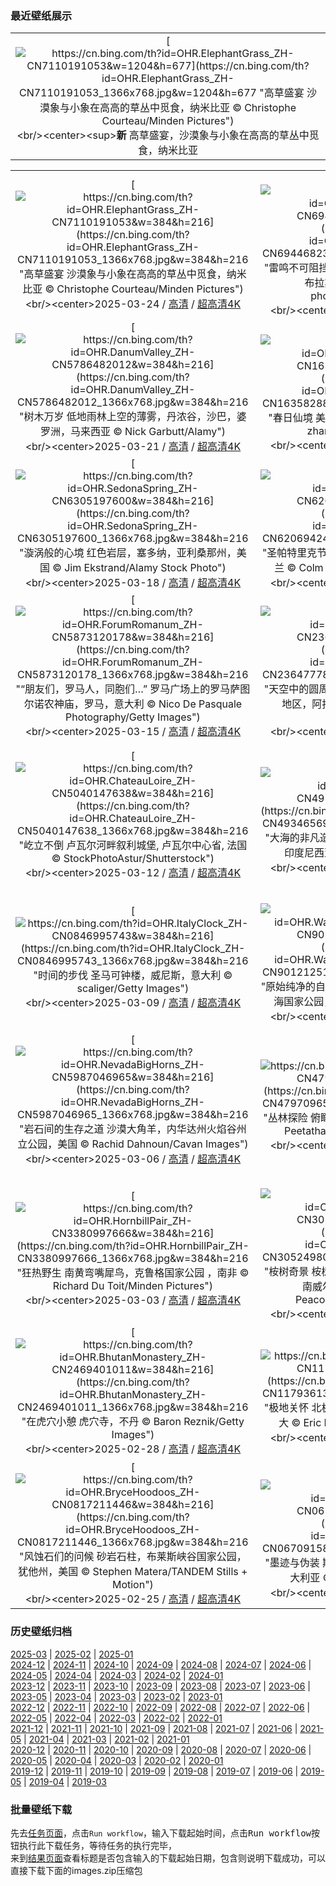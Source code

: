 ### 最近壁纸展示
||
|:---:|
|[![https://cn.bing.com/th?id=OHR.ElephantGrass_ZH-CN7110191053&w=1204&h=677](https://cn.bing.com/th?id=OHR.ElephantGrass_ZH-CN7110191053_1366x768.jpg&w=1204&h=677 "高草盛宴&#10;沙漠象与小象在高高的草丛中觅食，纳米比亚&#10;© Christophe Courteau/Minden Pictures")](https://cn.bing.com/search?q=%e6%b2%99%e6%bc%a0%e8%b1%a1&form=hpcapt&mkt=zh-cn&filters=HpDate:"20250323_1600")<br/><center><sup>**新**</sup>&nbsp;高草盛宴，沙漠象与小象在高高的草丛中觅食，纳米比亚<center/>|

||||
|:---:|:---:|:---:|
|[![https://cn.bing.com/th?id=OHR.ElephantGrass_ZH-CN7110191053&w=384&h=216](https://cn.bing.com/th?id=OHR.ElephantGrass_ZH-CN7110191053_1366x768.jpg&w=384&h=216 "高草盛宴&#10;沙漠象与小象在高高的草丛中觅食，纳米比亚&#10;© Christophe Courteau/Minden Pictures")](https://cn.bing.com/search?q=%e6%b2%99%e6%bc%a0%e8%b1%a1&form=hpcapt&mkt=zh-cn&filters=HpDate:"20250323_1600")<br/><center>2025-03-24 / [高清](https://cn.bing.com/th?id=OHR.ElephantGrass_ZH-CN7110191053_1920x1200.jpg&w=1920&h=1200) / [超高清4K](https://cn.bing.com/th?id=OHR.ElephantGrass_ZH-CN7110191053_UHD.jpg&w=3840&h=2160)<center/>|[![https://cn.bing.com/th?id=OHR.NebraskaStorm_ZH-CN6944682381&w=384&h=216](https://cn.bing.com/th?id=OHR.NebraskaStorm_ZH-CN6944682381_1366x768.jpg&w=384&h=216 "雷鸣不可阻挡&#10;鲍曼附近日落时分的闪电和风暴云，布拉斯加州，美国&#10;© john finney photography/Getty Images")](https://cn.bing.com/search?q=%e4%b8%96%e7%95%8c%e6%b0%94%e8%b1%a1%e6%97%a5&form=hpcapt&mkt=zh-cn&filters=HpDate:"20250322_1600")<br/><center>2025-03-23 / [高清](https://cn.bing.com/th?id=OHR.NebraskaStorm_ZH-CN6944682381_1920x1200.jpg&w=1920&h=1200) / [超高清4K](https://cn.bing.com/th?id=OHR.NebraskaStorm_ZH-CN6944682381_UHD.jpg&w=3840&h=2160)<center/>|[![https://cn.bing.com/th?id=OHR.CenoteLilies_ZH-CN5915682591&w=384&h=216](https://cn.bing.com/th?id=OHR.CenoteLilies_ZH-CN5915682591_1366x768.jpg&w=384&h=216 "水的奇妙世界！&#10;尼特哈天然井水面上的睡莲，图卢姆，墨西哥&#10;© Franco Banfi/NPL/Minden")](https://cn.bing.com/search?q=%e4%b8%96%e7%95%8c%e6%b0%b4%e6%97%a5&form=hpcapt&mkt=zh-cn&filters=HpDate:"20250321_1600")<br/><center>2025-03-22 / [高清](https://cn.bing.com/th?id=OHR.CenoteLilies_ZH-CN5915682591_1920x1200.jpg&w=1920&h=1200) / [超高清4K](https://cn.bing.com/th?id=OHR.CenoteLilies_ZH-CN5915682591_UHD.jpg&w=3840&h=2160)<center/>|
|[![https://cn.bing.com/th?id=OHR.DanumValley_ZH-CN5786482012&w=384&h=216](https://cn.bing.com/th?id=OHR.DanumValley_ZH-CN5786482012_1366x768.jpg&w=384&h=216 "树木万岁&#10;低地雨林上空的薄雾，丹浓谷，沙巴，婆罗洲，马来西亚&#10;© Nick Garbutt/Alamy")](https://cn.bing.com/search?q=%e5%9b%bd%e9%99%85%e6%a3%ae%e6%9e%97%e6%97%a5&form=hpcapt&mkt=zh-cn&filters=HpDate:"20250320_1600")<br/><center>2025-03-21 / [高清](https://cn.bing.com/th?id=OHR.DanumValley_ZH-CN5786482012_1920x1200.jpg&w=1920&h=1200) / [超高清4K](https://cn.bing.com/th?id=OHR.DanumValley_ZH-CN5786482012_UHD.jpg&w=3840&h=2160)<center/>|[![https://cn.bing.com/th?id=OHR.SpringequinoxY25_ZH-CN1635828827&w=384&h=216](https://cn.bing.com/th?id=OHR.SpringequinoxY25_ZH-CN1635828827_1366x768.jpg&w=384&h=216 "春日仙境&#10;美丽盛开的樱花，杭州的春天，中国&#10;© zhang shuang/Getty Images")](https://cn.bing.com/search?q=%e6%98%a5%e5%88%86&form=hpcapt&mkt=zh-cn&filters=HpDate:"20250319_1600")<br/><center>2025-03-20 / [高清](https://cn.bing.com/th?id=OHR.SpringequinoxY25_ZH-CN1635828827_1920x1200.jpg&w=1920&h=1200) / [超高清4K](https://cn.bing.com/th?id=OHR.SpringequinoxY25_ZH-CN1635828827_UHD.jpg&w=3840&h=2160)<center/>|[![https://cn.bing.com/th?id=OHR.BlackHeron_ZH-CN6764711050&w=384&h=216](https://cn.bing.com/th?id=OHR.BlackHeron_ZH-CN6764711050_1366x768.jpg&w=384&h=216 "伞状捕猎术&#10;黑鹭捕鱼，乔贝国家公园，博茨瓦纳&#10;© Paul Souders/Minden PIctures")](https://cn.bing.com/search?q=%e9%bb%91%e9%b9%ad&form=hpcapt&mkt=zh-cn&filters=HpDate:"20250318_1600")<br/><center>2025-03-19 / [高清](https://cn.bing.com/th?id=OHR.BlackHeron_ZH-CN6764711050_1920x1200.jpg&w=1920&h=1200) / [超高清4K](https://cn.bing.com/th?id=OHR.BlackHeron_ZH-CN6764711050_UHD.jpg&w=3840&h=2160)<center/>|
|[![https://cn.bing.com/th?id=OHR.SedonaSpring_ZH-CN6305197600&w=384&h=216](https://cn.bing.com/th?id=OHR.SedonaSpring_ZH-CN6305197600_1366x768.jpg&w=384&h=216 "漩涡般的心境&#10;红色岩层，塞多纳，亚利桑那州，美国&#10;© Jim Ekstrand/Alamy Stock Photo")](https://cn.bing.com/search?q=%e4%ba%9a%e5%88%a9%e6%a1%91%e9%82%a3%e5%b7%9e%e5%a1%9e%e5%a4%9a%e7%ba%b3&form=hpcapt&mkt=zh-cn&filters=HpDate:"20250317_1600")<br/><center>2025-03-18 / [高清](https://cn.bing.com/th?id=OHR.SedonaSpring_ZH-CN6305197600_1920x1200.jpg&w=1920&h=1200) / [超高清4K](https://cn.bing.com/th?id=OHR.SedonaSpring_ZH-CN6305197600_UHD.jpg&w=3840&h=2160)<center/>|[![https://cn.bing.com/th?id=OHR.BeckettBridge_ZH-CN6206942429&w=384&h=216](https://cn.bing.com/th?id=OHR.BeckettBridge_ZH-CN6206942429_1366x768.jpg&w=384&h=216 "圣帕特里克节的魅力&#10;塞缪尔·贝克特桥, 都柏林, 爱尔兰&#10;© Colm Keating/Tandem Stills + Motion")](https://cn.bing.com/search?q=%e5%a1%9e%e7%bc%aa%e5%b0%94%c2%b7%e8%b4%9d%e5%85%8b%e7%89%b9%e6%a1%a5&form=hpcapt&mkt=zh-cn&filters=HpDate:"20250316_1600")<br/><center>2025-03-17 / [高清](https://cn.bing.com/th?id=OHR.BeckettBridge_ZH-CN6206942429_1920x1200.jpg&w=1920&h=1200) / [超高清4K](https://cn.bing.com/th?id=OHR.BeckettBridge_ZH-CN6206942429_UHD.jpg&w=3840&h=2160)<center/>|[![https://cn.bing.com/th?id=OHR.PandaSnow_ZH-CN5981854301&w=384&h=216](https://cn.bing.com/th?id=OHR.PandaSnow_ZH-CN5981854301_1366x768.jpg&w=384&h=216 "回归黑白世界&#10;雪地里的大熊猫宝宝，中国&#10;© Cheryl Schneider/Alamy Stock Photo")](https://cn.bing.com/search?q=%e5%a4%a7%e7%86%8a%e7%8c%ab&form=hpcapt&mkt=zh-cn&filters=HpDate:"20250315_1600")<br/><center>2025-03-16 / [高清](https://cn.bing.com/th?id=OHR.PandaSnow_ZH-CN5981854301_1920x1200.jpg&w=1920&h=1200) / [超高清4K](https://cn.bing.com/th?id=OHR.PandaSnow_ZH-CN5981854301_UHD.jpg&w=3840&h=2160)<center/>|
|[![https://cn.bing.com/th?id=OHR.ForumRomanum_ZH-CN5873120178&w=384&h=216](https://cn.bing.com/th?id=OHR.ForumRomanum_ZH-CN5873120178_1366x768.jpg&w=384&h=216 "“朋友们，罗马人，同胞们…”&#10;罗马广场上的罗马萨图尔诺农神庙，罗马，意大利&#10;© Nico De Pasquale Photography/Getty Images")](https://cn.bing.com/search?q=%e7%bd%97%e9%a9%ac%e8%90%a8%e5%9b%be%e5%b0%94%e8%af%ba%e5%86%9c%e7%a5%9e%e5%ba%99&form=hpcapt&mkt=zh-cn&filters=HpDate:"20250314_1600")<br/><center>2025-03-15 / [高清](https://cn.bing.com/th?id=OHR.ForumRomanum_ZH-CN5873120178_1920x1200.jpg&w=1920&h=1200) / [超高清4K](https://cn.bing.com/th?id=OHR.ForumRomanum_ZH-CN5873120178_UHD.jpg&w=3840&h=2160)<center/>|[![https://cn.bing.com/th?id=OHR.BasqueDolmen_ZH-CN2364777801&w=384&h=216](https://cn.bing.com/th?id=OHR.BasqueDolmen_ZH-CN2364777801_1366x768.jpg&w=384&h=216 "天空中的圆周率&#10;索尔吉奈特克斯的巨石墓，巴斯克地区，阿拉瓦省，西班牙&#10;© David Herraez Calzada/plainpicture")](https://cn.bing.com/search?q=%e5%9c%86%e5%91%a8%e7%8e%87%e6%97%a5&form=hpcapt&mkt=zh-cn&filters=HpDate:"20250313_1600")<br/><center>2025-03-14 / [高清](https://cn.bing.com/th?id=OHR.BasqueDolmen_ZH-CN2364777801_1920x1200.jpg&w=1920&h=1200) / [超高清4K](https://cn.bing.com/th?id=OHR.BasqueDolmen_ZH-CN2364777801_UHD.jpg&w=3840&h=2160)<center/>|[![https://cn.bing.com/th?id=OHR.HoliColors_ZH-CN2177185823&w=384&h=216](https://cn.bing.com/th?id=OHR.HoliColors_ZH-CN2177185823_1366x768.jpg&w=384&h=216 "洒满色彩的欢乐&#10;洒红节庆祝活动，斋浦尔，印度&#10;© powerofforever/Getty Images")](https://cn.bing.com/search?q=%e6%b4%92%e7%ba%a2%e8%8a%82&form=hpcapt&mkt=zh-cn&filters=HpDate:"20250312_1600")<br/><center>2025-03-13 / [高清](https://cn.bing.com/th?id=OHR.HoliColors_ZH-CN2177185823_1920x1200.jpg&w=1920&h=1200) / [超高清4K](https://cn.bing.com/th?id=OHR.HoliColors_ZH-CN2177185823_UHD.jpg&w=3840&h=2160)<center/>|
|[![https://cn.bing.com/th?id=OHR.ChateauLoire_ZH-CN5040147638&w=384&h=216](https://cn.bing.com/th?id=OHR.ChateauLoire_ZH-CN5040147638_1366x768.jpg&w=384&h=216 "屹立不倒&#10;卢瓦尔河畔叙利城堡, 卢瓦尔中心省, 法国&#10;© StockPhotoAstur/Shutterstock")](https://cn.bing.com/search?q=%e5%8d%a2%e7%93%a6%e5%b0%94%e6%b2%b3%e7%95%94%e5%8f%99%e5%88%a9%e5%9f%8e%e5%a0%a1&form=hpcapt&mkt=zh-cn&filters=HpDate:"20250311_1600")<br/><center>2025-03-12 / [高清](https://cn.bing.com/th?id=OHR.ChateauLoire_ZH-CN5040147638_1920x1200.jpg&w=1920&h=1200) / [超高清4K](https://cn.bing.com/th?id=OHR.ChateauLoire_ZH-CN5040147638_UHD.jpg&w=3840&h=2160)<center/>|[![https://cn.bing.com/th?id=OHR.NusaPenida_ZH-CN4934656933&w=384&h=216](https://cn.bing.com/th?id=OHR.NusaPenida_ZH-CN4934656933_1366x768.jpg&w=384&h=216 "大海的非凡造化&#10;努沙佩尼达岛的破碎海滩, 巴厘岛, 印度尼西亚&#10;© joakimbkk/Getty Images")](https://cn.bing.com/search?q=%e5%8a%aa%e6%b2%99%e4%bd%a9%e5%b0%bc%e8%be%be%e5%b2%9b&form=hpcapt&mkt=zh-cn&filters=HpDate:"20250310_1600")<br/><center>2025-03-11 / [高清](https://cn.bing.com/th?id=OHR.NusaPenida_ZH-CN4934656933_1920x1200.jpg&w=1920&h=1200) / [超高清4K](https://cn.bing.com/th?id=OHR.NusaPenida_ZH-CN4934656933_UHD.jpg&w=3840&h=2160)<center/>|[![https://cn.bing.com/th?id=OHR.NappingLion_ZH-CN1214312983&w=384&h=216](https://cn.bing.com/th?id=OHR.NappingLion_ZH-CN1214312983_1366x768.jpg&w=384&h=216 "小睡片刻，再征服世界&#10;在伊沙沙区里正在睡觉的狮子，伊丽莎白女王国家公园，乌干达&#10;© Gunter Nuyts/Getty Images")](https://cn.bing.com/search?q=%e4%bc%8a%e4%b8%bd%e8%8e%8e%e7%99%bd%e5%a5%b3%e7%8e%8b%e5%9b%bd%e5%ae%b6%e5%85%ac%e5%9b%ad&form=hpcapt&mkt=zh-cn&filters=HpDate:"20250309_1600")<br/><center>2025-03-10 / [高清](https://cn.bing.com/th?id=OHR.NappingLion_ZH-CN1214312983_1920x1200.jpg&w=1920&h=1200) / [超高清4K](https://cn.bing.com/th?id=OHR.NappingLion_ZH-CN1214312983_UHD.jpg&w=3840&h=2160)<center/>|
|[![https://cn.bing.com/th?id=OHR.ItalyClock_ZH-CN0846995743&w=384&h=216](https://cn.bing.com/th?id=OHR.ItalyClock_ZH-CN0846995743_1366x768.jpg&w=384&h=216 "时间的步伐&#10;圣马可钟楼，威尼斯，意大利&#10;© scaliger/Getty Images")](https://cn.bing.com/search?q=%e5%a4%8f%e4%bb%a4%e6%97%b6&form=hpcapt&mkt=zh-cn&filters=HpDate:"20250308_1600")<br/><center>2025-03-09 / [高清](https://cn.bing.com/th?id=OHR.ItalyClock_ZH-CN0846995743_1920x1200.jpg&w=1920&h=1200) / [超高清4K](https://cn.bing.com/th?id=OHR.ItalyClock_ZH-CN0846995743_UHD.jpg&w=3840&h=2160)<center/>|[![https://cn.bing.com/th?id=OHR.WaddenSeaBiosphereReserve_ZH-CN9012125146&w=384&h=216](https://cn.bing.com/th?id=OHR.WaddenSeaBiosphereReserve_ZH-CN9012125146_1366x768.jpg&w=384&h=216 "原始纯净的自然天堂&#10;石勒苏益格-荷尔斯泰因州瓦登海国家公园，德国&#10;© 3quarks/Getty Images")](https://cn.bing.com/search?q=%e7%9f%b3%e5%8b%92%e8%8b%8f%e7%9b%8a%e6%a0%bc-%e8%8d%b7%e5%b0%94%e6%96%af%e6%b3%b0%e5%9b%a0%e5%b7%9e%e7%93%a6%e7%99%bb%e6%b5%b7%e5%9b%bd%e5%ae%b6%e5%85%ac%e5%9b%ad&form=hpcapt&mkt=zh-cn&filters=HpDate:"20250307_1600")<br/><center>2025-03-08 / [高清](https://cn.bing.com/th?id=OHR.WaddenSeaBiosphereReserve_ZH-CN9012125146_1920x1200.jpg&w=1920&h=1200) / [超高清4K](https://cn.bing.com/th?id=OHR.WaddenSeaBiosphereReserve_ZH-CN9012125146_UHD.jpg&w=3840&h=2160)<center/>|[![https://cn.bing.com/th?id=OHR.PlumBlossom_ZH-CN5888621119&w=384&h=216](https://cn.bing.com/th?id=OHR.PlumBlossom_ZH-CN5888621119_1366x768.jpg&w=384&h=216 "花开中国&#10;中国的梅花&#10;© zhikun sun/Getty Images")](https://cn.bing.com/search?q=%e4%b8%ad%e5%9b%bd%e7%9a%84%e6%a2%85%e8%8a%b1&form=hpcapt&mkt=zh-cn&filters=HpDate:"20250306_1600")<br/><center>2025-03-07 / [高清](https://cn.bing.com/th?id=OHR.PlumBlossom_ZH-CN5888621119_1920x1200.jpg&w=1920&h=1200) / [超高清4K](https://cn.bing.com/th?id=OHR.PlumBlossom_ZH-CN5888621119_UHD.jpg&w=3840&h=2160)<center/>|
|[![https://cn.bing.com/th?id=OHR.NevadaBigHorns_ZH-CN5987046965&w=384&h=216](https://cn.bing.com/th?id=OHR.NevadaBigHorns_ZH-CN5987046965_1366x768.jpg&w=384&h=216 "岩石间的生存之道&#10;沙漠大角羊，内华达州火焰谷州立公园，美国&#10;© Rachid Dahnoun/Cavan Images")](https://cn.bing.com/search?q=%e7%81%ab%e7%84%b0%e8%b0%b7%e5%b7%9e%e7%ab%8b%e5%85%ac%e5%9b%ad&form=hpcapt&mkt=zh-cn&filters=HpDate:"20250305_1600")<br/><center>2025-03-06 / [高清](https://cn.bing.com/th?id=OHR.NevadaBigHorns_ZH-CN5987046965_1920x1200.jpg&w=1920&h=1200) / [超高清4K](https://cn.bing.com/th?id=OHR.NevadaBigHorns_ZH-CN5987046965_UHD.jpg&w=3840&h=2160)<center/>|[![https://cn.bing.com/th?id=OHR.SuratThani_ZH-CN4797096558&w=384&h=216](https://cn.bing.com/th?id=OHR.SuratThani_ZH-CN4797096558_1366x768.jpg&w=384&h=216 "丛林探险&#10;俯瞰拷索山林国家公园，素叻府，泰国&#10;© Peetatham Kongkapech/Getty Images")](https://cn.bing.com/search?q=%e7%b4%a0%e5%8f%bb%e5%ba%9c&form=hpcapt&mkt=zh-cn&filters=HpDate:"20250304_1600")<br/><center>2025-03-05 / [高清](https://cn.bing.com/th?id=OHR.SuratThani_ZH-CN4797096558_1920x1200.jpg&w=1920&h=1200) / [超高清4K](https://cn.bing.com/th?id=OHR.SuratThani_ZH-CN4797096558_UHD.jpg&w=3840&h=2160)<center/>|[![https://cn.bing.com/th?id=OHR.MardiGrasJackson_ZH-CN3456301377&w=384&h=216](https://cn.bing.com/th?id=OHR.MardiGrasJackson_ZH-CN3456301377_1366x768.jpg&w=384&h=216 "马蒂·格拉斯狂欢节&#10;杰克逊广场，新奥尔良，路易斯安那州，美国&#10;© SeanPavonePhoto/Getty Images")](https://cn.bing.com/search?q=%e9%a9%ac%e8%92%82%c2%b7%e6%a0%bc%e6%8b%89%e6%96%af%e7%8b%82%e6%ac%a2%e8%8a%82&form=hpcapt&mkt=zh-cn&filters=HpDate:"20250303_1600")<br/><center>2025-03-04 / [高清](https://cn.bing.com/th?id=OHR.MardiGrasJackson_ZH-CN3456301377_1920x1200.jpg&w=1920&h=1200) / [超高清4K](https://cn.bing.com/th?id=OHR.MardiGrasJackson_ZH-CN3456301377_UHD.jpg&w=3840&h=2160)<center/>|
|[![https://cn.bing.com/th?id=OHR.HornbillPair_ZH-CN3380997666&w=384&h=216](https://cn.bing.com/th?id=OHR.HornbillPair_ZH-CN3380997666_1366x768.jpg&w=384&h=216 "狂热野生&#10;南黄弯嘴犀鸟，克鲁格国家公园 ，南非&#10;© Richard Du Toit/Minden Pictures")](https://cn.bing.com/search?q=%e5%85%8b%e9%b2%81%e6%a0%bc%e5%9b%bd%e5%ae%b6%e5%85%ac%e5%9b%ad&form=hpcapt&mkt=zh-cn&filters=HpDate:"20250302_1600")<br/><center>2025-03-03 / [高清](https://cn.bing.com/th?id=OHR.HornbillPair_ZH-CN3380997666_1920x1200.jpg&w=1920&h=1200) / [超高清4K](https://cn.bing.com/th?id=OHR.HornbillPair_ZH-CN3380997666_UHD.jpg&w=3840&h=2160)<center/>|[![https://cn.bing.com/th?id=OHR.EucalyptusForest_ZH-CN3052498076&w=384&h=216](https://cn.bing.com/th?id=OHR.EucalyptusForest_ZH-CN3052498076_1366x768.jpg&w=384&h=216 "桉树奇景&#10;桉树，梅加龙谷，蓝山山脉国家公园，新南威尔士州，澳大利亚&#10;© Andrew Peacock/TANDEM Stills + Motion")](https://cn.bing.com/search?q=%e8%93%9d%e5%b1%b1%e5%b1%b1%e8%84%89%e5%9b%bd%e5%ae%b6%e5%85%ac%e5%9b%ad&form=hpcapt&mkt=zh-cn&filters=HpDate:"20250301_1600")<br/><center>2025-03-02 / [高清](https://cn.bing.com/th?id=OHR.EucalyptusForest_ZH-CN3052498076_1920x1200.jpg&w=1920&h=1200) / [超高清4K](https://cn.bing.com/th?id=OHR.EucalyptusForest_ZH-CN3052498076_UHD.jpg&w=3840&h=2160)<center/>|[![https://cn.bing.com/th?id=OHR.MaligneLakeJasper_ZH-CN2664289451&w=384&h=216](https://cn.bing.com/th?id=OHR.MaligneLakeJasper_ZH-CN2664289451_1366x768.jpg&w=384&h=216 "天空之镜&#10;玛琳湖精灵岛上空的北极光，贾斯珀国家公园，加拿大&#10;© Mumemories/Getty Images")](https://cn.bing.com/search?q=%e7%8e%9b%e7%90%b3%e6%b9%96&form=hpcapt&mkt=zh-cn&filters=HpDate:"20250228_1600")<br/><center>2025-03-01 / [高清](https://cn.bing.com/th?id=OHR.MaligneLakeJasper_ZH-CN2664289451_1920x1200.jpg&w=1920&h=1200) / [超高清4K](https://cn.bing.com/th?id=OHR.MaligneLakeJasper_ZH-CN2664289451_UHD.jpg&w=3840&h=2160)<center/>|
|[![https://cn.bing.com/th?id=OHR.BhutanMonastery_ZH-CN2469401011&w=384&h=216](https://cn.bing.com/th?id=OHR.BhutanMonastery_ZH-CN2469401011_1366x768.jpg&w=384&h=216 "在虎穴小憩&#10;虎穴寺，不丹&#10;© Baron Reznik/Getty Images")](https://cn.bing.com/search?q=%e4%b8%8d%e4%b8%b9%e8%99%8e%e7%a9%b4%e5%af%ba&form=hpcapt&mkt=zh-cn&filters=HpDate:"20250227_1600")<br/><center>2025-02-28 / [高清](https://cn.bing.com/th?id=OHR.BhutanMonastery_ZH-CN2469401011_1920x1200.jpg&w=1920&h=1200) / [超高清4K](https://cn.bing.com/th?id=OHR.BhutanMonastery_ZH-CN2469401011_UHD.jpg&w=3840&h=2160)<center/>|[![https://cn.bing.com/th?id=OHR.PolarCub_ZH-CN1179361319&w=384&h=216](https://cn.bing.com/th?id=OHR.PolarCub_ZH-CN1179361319_1366x768.jpg&w=384&h=216 "极地关怀&#10;北极熊幼崽，丘吉尔，马尼托巴省，加拿大&#10;© Eric Baccega/NPL/Minden Pictures")](https://cn.bing.com/search?q=%e5%9b%bd%e9%99%85%e5%8c%97%e6%9e%81%e7%86%8a%e6%97%a5&form=hpcapt&mkt=zh-cn&filters=HpDate:"20250226_1600")<br/><center>2025-02-27 / [高清](https://cn.bing.com/th?id=OHR.PolarCub_ZH-CN1179361319_1920x1200.jpg&w=1920&h=1200) / [超高清4K](https://cn.bing.com/th?id=OHR.PolarCub_ZH-CN1179361319_UHD.jpg&w=3840&h=2160)<center/>|[![https://cn.bing.com/th?id=OHR.ArgyllStalker_ZH-CN0970395078&w=384&h=216](https://cn.bing.com/th?id=OHR.ArgyllStalker_ZH-CN0970395078_1366x768.jpg&w=384&h=216 "苏格兰战略的最佳体现&#10;莱奇湖上的斯托克尔城堡，阿盖尔郡，苏格兰&#10;© WLDavies/Getty Images")](https://cn.bing.com/search?q=%e8%8b%8f%e6%a0%bc%e5%85%b0%e6%96%af%e6%89%98%e5%85%8b%e5%b0%94%e5%9f%8e%e5%a0%a1&form=hpcapt&mkt=zh-cn&filters=HpDate:"20250225_1600")<br/><center>2025-02-26 / [高清](https://cn.bing.com/th?id=OHR.ArgyllStalker_ZH-CN0970395078_1920x1200.jpg&w=1920&h=1200) / [超高清4K](https://cn.bing.com/th?id=OHR.ArgyllStalker_ZH-CN0970395078_UHD.jpg&w=3840&h=2160)<center/>|
|[![https://cn.bing.com/th?id=OHR.BryceHoodoos_ZH-CN0817211446&w=384&h=216](https://cn.bing.com/th?id=OHR.BryceHoodoos_ZH-CN0817211446_1366x768.jpg&w=384&h=216 "风蚀石们的问候&#10;砂岩石柱，布莱斯峡谷国家公园，犹他州，美国&#10;© Stephen Matera/TANDEM Stills + Motion")](https://cn.bing.com/search?q=%e5%b8%83%e8%8e%b1%e6%96%af%e5%b3%a1%e8%b0%b7%e5%9b%bd%e5%ae%b6%e5%85%ac%e5%9b%ad&form=hpcapt&mkt=zh-cn&filters=HpDate:"20250224_1600")<br/><center>2025-02-25 / [高清](https://cn.bing.com/th?id=OHR.BryceHoodoos_ZH-CN0817211446_1920x1200.jpg&w=1920&h=1200) / [超高清4K](https://cn.bing.com/th?id=OHR.BryceHoodoos_ZH-CN0817211446_UHD.jpg&w=3840&h=2160)<center/>|[![https://cn.bing.com/th?id=OHR.GiantCuttlefish_ZH-CN0670915878&w=384&h=216](https://cn.bing.com/th?id=OHR.GiantCuttlefish_ZH-CN0670915878_1366x768.jpg&w=384&h=216 "墨迹与伪装&#10;斯潘塞湾的一群伞膜乌贼, 怀阿拉,南澳大利亚&#10;© Gary Bell/Minden Pictures")](https://cn.bing.com/search?q=%e4%bc%9e%e8%86%9c%e4%b9%8c%e8%b4%bc&form=hpcapt&mkt=zh-cn&filters=HpDate:"20250223_1600")<br/><center>2025-02-24 / [高清](https://cn.bing.com/th?id=OHR.GiantCuttlefish_ZH-CN0670915878_1920x1200.jpg&w=1920&h=1200) / [超高清4K](https://cn.bing.com/th?id=OHR.GiantCuttlefish_ZH-CN0670915878_UHD.jpg&w=3840&h=2160)<center/>|[![https://cn.bing.com/th?id=OHR.MtFujiSunrise_ZH-CN0567499176&w=384&h=216](https://cn.bing.com/th?id=OHR.MtFujiSunrise_ZH-CN0567499176_1366x768.jpg&w=384&h=216 "清晨的美好精致&#10;日出时分的富士山, 河口湖, 日本&#10;© Twenty47studio/Getty Images")](https://cn.bing.com/search?q=%e5%af%8c%e5%a3%ab%e5%b1%b1&form=hpcapt&mkt=zh-cn&filters=HpDate:"20250222_1600")<br/><center>2025-02-23 / [高清](https://cn.bing.com/th?id=OHR.MtFujiSunrise_ZH-CN0567499176_1920x1200.jpg&w=1920&h=1200) / [超高清4K](https://cn.bing.com/th?id=OHR.MtFujiSunrise_ZH-CN0567499176_UHD.jpg&w=3840&h=2160)<center/>|


### 历史壁纸归档
[2025-03](views/2025/2025-03.md) | [2025-02](views/2025/2025-02.md) | [2025-01](views/2025/2025-01.md)  
[2024-12](views/2024/2024-12.md) | [2024-11](views/2024/2024-11.md) | [2024-10](views/2024/2024-10.md) | [2024-09](views/2024/2024-09.md) | [2024-08](views/2024/2024-08.md) | [2024-07](views/2024/2024-07.md) | [2024-06](views/2024/2024-06.md) | [2024-05](views/2024/2024-05.md) | [2024-04](views/2024/2024-04.md) | [2024-03](views/2024/2024-03.md) | [2024-02](views/2024/2024-02.md) | [2024-01](views/2024/2024-01.md)  
[2023-12](views/2023/2023-12.md) | [2023-11](views/2023/2023-11.md) | [2023-10](views/2023/2023-10.md) | [2023-09](views/2023/2023-09.md) | [2023-08](views/2023/2023-08.md) | [2023-07](views/2023/2023-07.md) | [2023-06](views/2023/2023-06.md) | [2023-05](views/2023/2023-05.md) | [2023-04](views/2023/2023-04.md) | [2023-03](views/2023/2023-03.md) | [2023-02](views/2023/2023-02.md) | [2023-01](views/2023/2023-01.md)  
[2022-12](views/2022/2022-12.md) | [2022-11](views/2022/2022-11.md) | [2022-10](views/2022/2022-10.md) | [2022-09](views/2022/2022-09.md) | [2022-08](views/2022/2022-08.md) | [2022-07](views/2022/2022-07.md) | [2022-06](views/2022/2022-06.md) | [2022-05](views/2022/2022-05.md) | [2022-04](views/2022/2022-04.md) | [2022-03](views/2022/2022-03.md) | [2022-02](views/2022/2022-02.md) | [2022-01](views/2022/2022-01.md)  
[2021-12](views/2021/2021-12.md) | [2021-11](views/2021/2021-11.md) | [2021-10](views/2021/2021-10.md) | [2021-09](views/2021/2021-09.md) | [2021-08](views/2021/2021-08.md) | [2021-07](views/2021/2021-07.md) | [2021-06](views/2021/2021-06.md) | [2021-05](views/2021/2021-05.md) | [2021-04](views/2021/2021-04.md) | [2021-03](views/2021/2021-03.md) | [2021-02](views/2021/2021-02.md) | [2021-01](views/2021/2021-01.md)  
[2020-12](views/2020/2020-12.md) | [2020-11](views/2020/2020-11.md) | [2020-10](views/2020/2020-10.md) | [2020-09](views/2020/2020-09.md) | [2020-08](views/2020/2020-08.md) | [2020-07](views/2020/2020-07.md) | [2020-06](views/2020/2020-06.md) | [2020-05](views/2020/2020-05.md) | [2020-04](views/2020/2020-04.md) | [2020-03](views/2020/2020-03.md) | [2020-02](views/2020/2020-02.md) | [2020-01](views/2020/2020-01.md)  
[2019-12](views/2019/2019-12.md) | [2019-11](views/2019/2019-11.md) | [2019-10](views/2019/2019-10.md) | [2019-09](views/2019/2019-09.md) | [2019-08](views/2019/2019-08.md) | [2019-07](views/2019/2019-07.md) | [2019-06](views/2019/2019-06.md) | [2019-05](views/2019/2019-05.md) | [2019-04](views/2019/2019-04.md) | [2019-03](views/2019/2019-03.md)


### 批量壁纸下载
先去[任务页面](https://github.com/wefashe/image-save/actions/workflows/mydown.yml)，点击`Run workflow`，输入下载起始时间，点击<kbd>Run workflow</kbd>按钮执行此下载任务，等待任务的执行完毕，  
来到[结果页面](https://github.com/wefashe/image-save/releases/tag/down_zip_tag)查看标题是否包含输入的下载起始日期，包含则说明下载成功，可以直接下载下面的images.zip压缩包  
